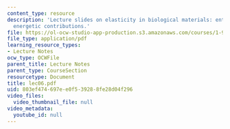 ```yaml
---
content_type: resource
description: 'Lecture slides on elasticity in biological materials: entropic versus
  energetic contributions.'
file: https://ol-ocw-studio-app-production.s3.amazonaws.com/courses/1-978-from-nano-to-macro-introduction-to-atomistic-modeling-techniques-january-iap-2007/803ef474697ee0f539288fe28d04f296_lec06.pdf
file_type: application/pdf
learning_resource_types:
- Lecture Notes
ocw_type: OCWFile
parent_title: Lecture Notes
parent_type: CourseSection
resourcetype: Document
title: lec06.pdf
uid: 803ef474-697e-e0f5-3928-8fe28d04f296
video_files:
  video_thumbnail_file: null
video_metadata:
  youtube_id: null
---
```


